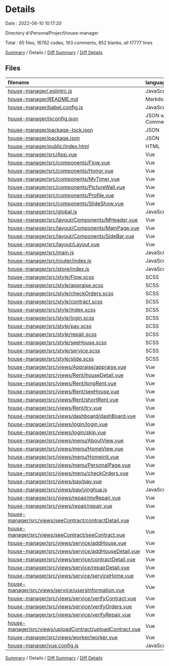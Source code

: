 # Details

Date : 2022-06-10 10:17:20

Directory d:\\PersonalProject\\house-manager

Total : 65 files,  16762 codes, 163 comments, 852 blanks, all 17777 lines

[Summary](results.md) / Details / [Diff Summary](diff.md) / [Diff Details](diff-details.md)

## Files
| filename | language | code | comment | blank | total |
| :--- | :--- | ---: | ---: | ---: | ---: |
| [house-manager/.eslintrc.js](/house-manager/.eslintrc.js) | JavaScript | 30 | 2 | 1 | 33 |
| [house-manager/README.md](/house-manager/README.md) | Markdown | 19 | 0 | 6 | 25 |
| [house-manager/babel.config.js](/house-manager/babel.config.js) | JavaScript | 5 | 0 | 1 | 6 |
| [house-manager/jsconfig.json](/house-manager/jsconfig.json) | JSON with Comments | 8 | 12 | 0 | 20 |
| [house-manager/package-lock.json](/house-manager/package-lock.json) | JSON | 9,703 | 0 | 1 | 9,704 |
| [house-manager/package.json](/house-manager/package.json) | JSON | 73 | 0 | 1 | 74 |
| [house-manager/public/index.html](/house-manager/public/index.html) | HTML | 16 | 1 | 1 | 18 |
| [house-manager/src/App.vue](/house-manager/src/App.vue) | Vue | 23 | 0 | 12 | 35 |
| [house-manager/src/components/Flow.vue](/house-manager/src/components/Flow.vue) | Vue | 83 | 0 | 12 | 95 |
| [house-manager/src/components/Honor.vue](/house-manager/src/components/Honor.vue) | Vue | 146 | 7 | 4 | 157 |
| [house-manager/src/components/MyTimer.vue](/house-manager/src/components/MyTimer.vue) | Vue | 40 | 1 | 3 | 44 |
| [house-manager/src/components/PictureWall.vue](/house-manager/src/components/PictureWall.vue) | Vue | 62 | 3 | 3 | 68 |
| [house-manager/src/components/Profile.vue](/house-manager/src/components/Profile.vue) | Vue | 130 | 2 | 5 | 137 |
| [house-manager/src/components/SlideShow.vue](/house-manager/src/components/SlideShow.vue) | Vue | 210 | 20 | 5 | 235 |
| [house-manager/src/global.js](/house-manager/src/global.js) | JavaScript | 6 | 0 | 2 | 8 |
| [house-manager/src/layout/Components/MHeader.vue](/house-manager/src/layout/Components/MHeader.vue) | Vue | 102 | 1 | 10 | 113 |
| [house-manager/src/layout/Components/MainPage.vue](/house-manager/src/layout/Components/MainPage.vue) | Vue | 5 | 0 | 0 | 5 |
| [house-manager/src/layout/Components/SideBar.vue](/house-manager/src/layout/Components/SideBar.vue) | Vue | 80 | 0 | 9 | 89 |
| [house-manager/src/layout/Layout.vue](/house-manager/src/layout/Layout.vue) | Vue | 27 | 0 | 6 | 33 |
| [house-manager/src/main.js](/house-manager/src/main.js) | JavaScript | 30 | 0 | 6 | 36 |
| [house-manager/src/router/index.js](/house-manager/src/router/index.js) | JavaScript | 187 | 14 | 14 | 215 |
| [house-manager/src/store/index.js](/house-manager/src/store/index.js) | JavaScript | 23 | 0 | 2 | 25 |
| [house-manager/src/style/Flow.scss](/house-manager/src/style/Flow.scss) | SCSS | 157 | 0 | 2 | 159 |
| [house-manager/src/style/appraise.scss](/house-manager/src/style/appraise.scss) | SCSS | 180 | 9 | 33 | 222 |
| [house-manager/src/style/checkOrders.scss](/house-manager/src/style/checkOrders.scss) | SCSS | 115 | 1 | 3 | 119 |
| [house-manager/src/style/contract.scss](/house-manager/src/style/contract.scss) | SCSS | 10 | 0 | 2 | 12 |
| [house-manager/src/style/index.scss](/house-manager/src/style/index.scss) | SCSS | 194 | 1 | 36 | 231 |
| [house-manager/src/style/login.scss](/house-manager/src/style/login.scss) | SCSS | 115 | 1 | 8 | 124 |
| [house-manager/src/style/pay.scss](/house-manager/src/style/pay.scss) | SCSS | 65 | 8 | 13 | 86 |
| [house-manager/src/style/repair.scss](/house-manager/src/style/repair.scss) | SCSS | 25 | 0 | 6 | 31 |
| [house-manager/src/style/seeHouse.scss](/house-manager/src/style/seeHouse.scss) | SCSS | 120 | 0 | 25 | 145 |
| [house-manager/src/style/service.scss](/house-manager/src/style/service.scss) | SCSS | 118 | 4 | 22 | 144 |
| [house-manager/src/style/slide.scss](/house-manager/src/style/slide.scss) | SCSS | 246 | 9 | 53 | 308 |
| [house-manager/src/views/Appraise/appraise.vue](/house-manager/src/views/Appraise/appraise.vue) | Vue | 106 | 0 | 19 | 125 |
| [house-manager/src/views/Rent/houseDetail.vue](/house-manager/src/views/Rent/houseDetail.vue) | Vue | 188 | 2 | 20 | 210 |
| [house-manager/src/views/Rent/longRent.vue](/house-manager/src/views/Rent/longRent.vue) | Vue | 178 | 0 | 21 | 199 |
| [house-manager/src/views/Rent/seeHouse.vue](/house-manager/src/views/Rent/seeHouse.vue) | Vue | 80 | 1 | 18 | 99 |
| [house-manager/src/views/Rent/shortRent.vue](/house-manager/src/views/Rent/shortRent.vue) | Vue | 160 | 0 | 22 | 182 |
| [house-manager/src/views/Rent/try.vue](/house-manager/src/views/Rent/try.vue) | Vue | 329 | 0 | 9 | 338 |
| [house-manager/src/views/dashboard/dashBoard.vue](/house-manager/src/views/dashboard/dashBoard.vue) | Vue | 16 | 0 | 11 | 27 |
| [house-manager/src/views/login/login.vue](/house-manager/src/views/login/login.vue) | Vue | 251 | 26 | 36 | 313 |
| [house-manager/src/views/login/skip.vue](/house-manager/src/views/login/skip.vue) | Vue | 54 | 0 | 3 | 57 |
| [house-manager/src/views/menu/AboutView.vue](/house-manager/src/views/menu/AboutView.vue) | Vue | 52 | 0 | 21 | 73 |
| [house-manager/src/views/menu/HomeView.vue](/house-manager/src/views/menu/HomeView.vue) | Vue | 238 | 21 | 13 | 272 |
| [house-manager/src/views/menu/Homeinit.vue](/house-manager/src/views/menu/Homeinit.vue) | Vue | 129 | 0 | 18 | 147 |
| [house-manager/src/views/menu/PersonalPage.vue](/house-manager/src/views/menu/PersonalPage.vue) | Vue | 103 | 0 | 9 | 112 |
| [house-manager/src/views/menu/checkOrders.vue](/house-manager/src/views/menu/checkOrders.vue) | Vue | 267 | 5 | 13 | 285 |
| [house-manager/src/views/pay/pay.vue](/house-manager/src/views/pay/pay.vue) | Vue | 127 | 0 | 22 | 149 |
| [house-manager/src/views/pay/yinghua.js](/house-manager/src/views/pay/yinghua.js) | JavaScript | 172 | 3 | 18 | 193 |
| [house-manager/src/views/repair/myRepair.vue](/house-manager/src/views/repair/myRepair.vue) | Vue | 150 | 0 | 19 | 169 |
| [house-manager/src/views/repair/repair.vue](/house-manager/src/views/repair/repair.vue) | Vue | 134 | 0 | 23 | 157 |
| [house-manager/src/views/seeContract/contractDetail.vue](/house-manager/src/views/seeContract/contractDetail.vue) | Vue | 115 | 5 | 17 | 137 |
| [house-manager/src/views/seeContract/seeContract.vue](/house-manager/src/views/seeContract/seeContract.vue) | Vue | 102 | 0 | 17 | 119 |
| [house-manager/src/views/service/addHouse.vue](/house-manager/src/views/service/addHouse.vue) | Vue | 138 | 0 | 10 | 148 |
| [house-manager/src/views/service/addHouseDetail.vue](/house-manager/src/views/service/addHouseDetail.vue) | Vue | 116 | 0 | 19 | 135 |
| [house-manager/src/views/service/contractDetail.vue](/house-manager/src/views/service/contractDetail.vue) | Vue | 160 | 0 | 28 | 188 |
| [house-manager/src/views/service/repairDetail.vue](/house-manager/src/views/service/repairDetail.vue) | Vue | 177 | 0 | 26 | 203 |
| [house-manager/src/views/service/serviceHome.vue](/house-manager/src/views/service/serviceHome.vue) | Vue | 129 | 0 | 18 | 147 |
| [house-manager/src/views/service/usersInformation.vue](/house-manager/src/views/service/usersInformation.vue) | Vue | 125 | 0 | 17 | 142 |
| [house-manager/src/views/service/verifyContract.vue](/house-manager/src/views/service/verifyContract.vue) | Vue | 70 | 0 | 8 | 78 |
| [house-manager/src/views/service/verifyOrders.vue](/house-manager/src/views/service/verifyOrders.vue) | Vue | 166 | 0 | 20 | 186 |
| [house-manager/src/views/service/verifyRepair.vue](/house-manager/src/views/service/verifyRepair.vue) | Vue | 67 | 0 | 9 | 76 |
| [house-manager/src/views/uploadContract/uploadContract.vue](/house-manager/src/views/uploadContract/uploadContract.vue) | Vue | 131 | 1 | 24 | 156 |
| [house-manager/src/views/worker/worker.vue](/house-manager/src/views/worker/worker.vue) | Vue | 150 | 0 | 16 | 166 |
| [house-manager/vue.config.js](/house-manager/vue.config.js) | JavaScript | 29 | 3 | 1 | 33 |

[Summary](results.md) / Details / [Diff Summary](diff.md) / [Diff Details](diff-details.md)